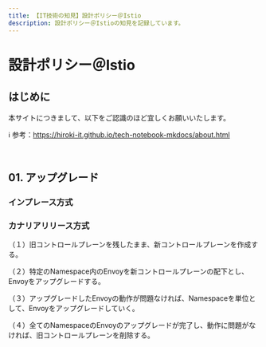 ```yaml
---
title: 【IT技術の知見】設計ポリシー＠Istio
description: 設計ポリシー＠Istioの知見を記録しています。
---
```


# 設計ポリシー＠Istio

## はじめに

本サイトにつきまして、以下をご認識のほど宜しくお願いいたします。

ℹ️ 参考：https://hiroki-it.github.io/tech-notebook-mkdocs/about.html

<br>

## 01. アップグレード

### インプレース方式

### カナリアリリース方式

（１）旧コントロールプレーンを残したまま、新コントロールプレーンを作成する。

（２）特定のNamespace内のEnvoyを新コントロールプレーンの配下とし、Envoyをアップグレードする。

（３）アップグレードしたEnvoyの動作が問題なければ、Namespaceを単位として、Envoyをアップグレードしていく。

（４）全てのNamespaceのEnvoyのアップグレードが完了し、動作に問題がなければ、旧コントロールプレーンを削除する。